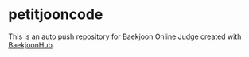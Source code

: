 # petitjooncode
This is an auto push repository for Baekjoon Online Judge created with [BaekjoonHub](https://github.com/BaekjoonHub/BaekjoonHub).
